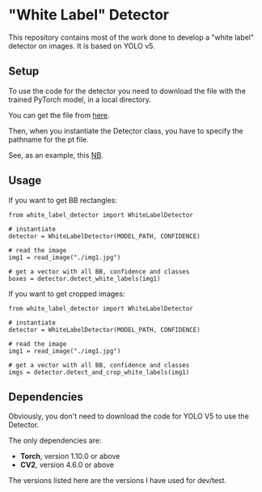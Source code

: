 # "White Label" Detector
This repository contains most of the work done to develop a "white label" detector on images. It is based on YOLO v5.

## Setup
To use the code for the detector you need to download the file with the trained PyTorch model, in a local directory.

You can get the file from [here](https://objectstorage.eu-frankfurt-1.oraclecloud.com/n/frqap2zhtzbe/b/barcode_models/o/best_label_bianca_yolov5x_80ep.pt).

Then, when you instantiate the Detector class, you have to specify the pathname for the pt file.

See, as an example, this [NB](https://github.com/luigisaetta/white-label-detector/blob/main/test_white_label_detector.ipynb).

## Usage
If you want to get BB rectangles:
```
from white_label_detector import WhiteLabelDetector

# instantiate
detector = WhiteLabelDetector(MODEL_PATH, CONFIDENCE)

# read the image
img1 = read_image("./img1.jpg")

# get a vector with all BB, confidence and classes
boxes = detector.detect_white_labels(img1)

```
If you want to get cropped images:
```
from white_label_detector import WhiteLabelDetector

# instantiate
detector = WhiteLabelDetector(MODEL_PATH, CONFIDENCE)

# read the image
img1 = read_image("./img1.jpg")

# get a vector with all BB, confidence and classes
imgs = detector.detect_and_crop_white_labels(img1)

```

## Dependencies
Obviously, you don't need to download the code for YOLO V5 to use the Detector.

The only dependencies are:
* **Torch**, version 1.10.0 or above
* **CV2**, version 4.6.0 or above

The versions listed here are the versions I have used for dev/test.
